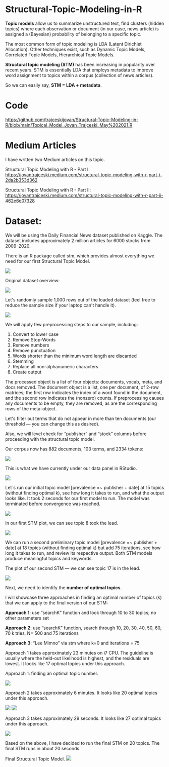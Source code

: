 # Structural-Topic-Modeling-in-R

**Topic models** allow us to summarize unstructured text, find clusters (hidden topics) where each observation or document (in our case, news article) is assigned a (Bayesian) probability of belonging to a specific topic.

The most common form of topic modeling is LDA (Latent Dirichlet Allocation). Other techniques exist, such as Dynamic Topic Models, Correlated Topic Models, Hierarchical Topic Models.

**Structural topic modeling (STM)** has been increasing in popularity over recent years. STM is essentially LDA that employs metadata to improve word assignment to topics within a corpus (collection of news articles).

So we can easily say, **STM = LDA + metadata**.

# Code
https://github.com/trajceskijovan/Structural-Topic-Modeling-in-R/blob/main/Topical_Model_Jovan_Trajceski_May%202021.R

# Medium Articles
I have written two Medium articles on this topic.

Structural Topic Modeling with R - Part I: https://jovantrajceski.medium.com/structural-topic-modeling-with-r-part-i-2da2b353d362

Structural Topic Modeling with R - Part II: https://jovantrajceski.medium.com/structural-topic-modeling-with-r-part-ii-462e6e07328

# Dataset:
We will be using the Daily Financial News dataset published on Kaggle. The dataset includes approximately 2 million articles for 6000 stocks from 2009–2020.

There is an R package called stm, which provides almost everything we need for our first Structural Topic Model.

![](samples/0.png)

Original dataset overview:

![](samples/economist1.png)

Let's randomly sample 1,000 rows out of the loaded dataset (feel free to reduce the sample size if your laptop can't handle it).

![](samples/economist2.png)

We will apply few preprocessing steps to our sample, including:

1. Convert to lower case
2. Remove Stop-Words
3. Remove numbers
4. Remove punctuation
5. Words shorter than the minimum word length are discarded
6. Stemming
7. Replace all non-alphanumeric characters
8. Create output


The processed object is a list of four objects: documents, vocab, meta, and docs removed. The document object is a list, one per document, of 2-row matrices; the first row indicates the index of a word found in the document, and the second row indicates the (nonzero) counts. If preprocessing causes any documents to be empty, they are removed, as are the corresponding rows of the meta-object.

Let's filter out terms that do not appear in more than ten documents (our threshold — you can change this as desired).

Also, we will level check for “publisher” and “stock” columns before proceeding with the structural topic model.

Our corpus now has 882 documents, 103 terms, and 2334 tokens:

![](samples/economist3.png)

This is what we have currently under our data panel in RStudio.

![](samples/economist4.png)


Let`s run our initial topic model [prevalence =~ publisher + date] at 15 topics (without finding optimal k), see how long it takes to run, and what the output looks like.
It took 2 seconds for our first model to run. The model was terminated before convergence was reached.

![](samples/economist5.png)

In our first STM plot, we can see topic 8 took the lead.

![](samples/economist6.png)


We can run a second preliminary topic model [prevalence =~ publisher + date] at 18 topics (without finding optimal k) but add 75 iterations, see how long it takes to run, and review its respective output. Both STM models produce meaningful topics and keywords.

The plot of our second STM — we can see topic 17 is in the lead.

![](samples/economist7.png)

Next, we need to identify the **number of optimal topics**.

I will showcase three approaches in finding an optimal number of topics (k) that we can apply to the final version of our STM:

**Approach 1**: use “searchK” function and look through 10 to 30 topics; no other parameters set

**Approach 2**: use “searchK” function, search through 10, 20, 30, 40, 50, 60, 70 k tries, N= 500 and 75 iterations

**Approach 3**: “Lee Mimno” via stm where k=0 and iterations = 75


Approach 1 takes approximately 23 minutes on i7 CPU. The guideline is usually where the held-out likelihood is highest, and the residuals are lowest. It looks like 17 optimal topics under this approach.

Approach 1: finding an optimal topic number.

![](samples/economist8.png)


Approach 2 takes approximately 6 minutes. It looks like 20 optimal topics under this approach.

![](samples/economist9.png)
![](samples/economist10.png)


Approach 3 takes approximately 29 seconds. It looks like 27 optimal topics under this approach.

![](samples/economist11.png)


Based on the above, I have decided to run the final STM on 20 topics. The final STM runs in about 20 seconds.

Final Structural Topic Model.
![](samples/economist12.png)















